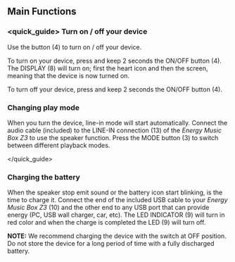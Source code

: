 ## Main Functions

### <quick_guide> Turn on / off your device

Use the button (4) to turn on / off your device.

To turn on your device, press and keep 2 seconds the ON/OFF button (4). The DISPLAY (8) will turn on; first the heart icon and then the screen, meaning that the device is now turned on.

To turn off your device, press and keep 2 seconds the ON/OFF button (4).


### Changing play mode

When you turn the device, line-in mode will start automatically. Connect the audio cable (included) to the LINE-IN connection (13) of the *Energy Music Box Z3* to use the speaker function. Press the MODE button (3) to switch between different playback modes.


</quick_guide>

### Charging the battery

When the speaker stop emit sound or the battery icon start blinking, is the time to charge it. Connect the end of the included USB cable to your *Energy Music Box Z3* (10) and the other end to any USB port that can provide energy (PC, USB wall charger, car, etc). The LED INDICATOR (9) will turn in red color and when the charge is completed the LED (9) will turn off.

**NOTE:** We recommend charging the device with the switch at OFF position. Do not store the device for a long period of time with a fully discharged battery.
